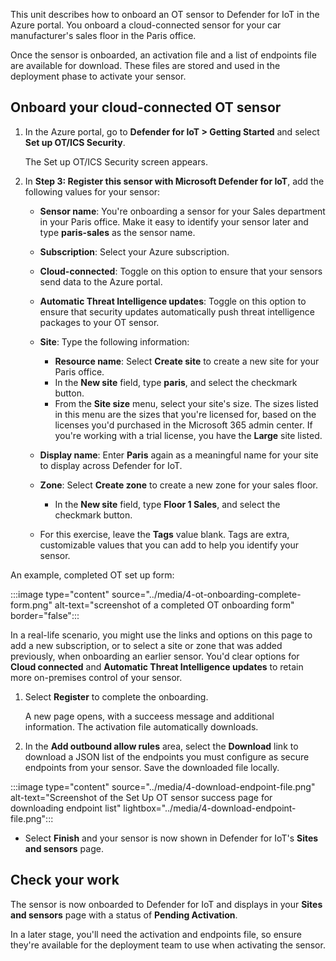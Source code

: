 This unit describes how to onboard an OT sensor to Defender for IoT in the Azure portal. You onboard a cloud-connected sensor for your car manufacturer's sales floor in the Paris office.

Once the sensor is onboarded, an activation file and a list of endpoints file are available for download. These files are stored and used in the deployment phase to activate your sensor.

## Onboard your cloud-connected OT sensor

1. In the Azure portal, go to **Defender for IoT > Getting Started** and select **Set up OT/ICS Security**.

    The Set up OT/ICS Security screen appears.

1. In **Step 3: Register this sensor with Microsoft Defender for IoT**, add the following values for your sensor:

    - **Sensor name**: You're onboarding a sensor for your Sales department in your Paris office. Make it easy to identify your sensor later and type **paris-sales** as the sensor name.

    - **Subscription**: Select your Azure subscription.

    - **Cloud-connected**: Toggle on this option to ensure that your sensors send data to the Azure portal.

    - **Automatic Threat Intelligence updates**: Toggle on this option to ensure that security updates automatically push threat intelligence packages to your OT sensor.

    - **Site**: Type the following information:
        - **Resource name**: Select **Create site** to create a new site for your Paris office.
        - In the **New site** field, type **paris**, and select the checkmark button.
        - From the **Site size** menu, select your site's size. The sizes listed in this menu are the sizes that you're licensed for, based on the licenses you'd purchased in the Microsoft 365 admin center. If you're working with a trial license, you have the **Large** site listed.

    - **Display name**: Enter **Paris** again as a meaningful name for your site to display across Defender for IoT.

    - **Zone**: Select **Create zone** to create a new zone for your sales floor.
        - In the **New site** field, type **Floor 1 Sales**, and select the checkmark button.
    - For this exercise, leave the **Tags** value blank. Tags are extra, customizable values that you can add to help you identify your sensor.

An example, completed OT set up form:

:::image type="content" source="../media/4-ot-onboarding-complete-form.png" alt-text="screenshot of a completed OT onboarding form" border="false":::

In a real-life scenario, you might use the links and options on this page to add a new subscription, or to select a site or zone that was added previously, when onboarding an earlier sensor. You'd clear options for **Cloud connected** and **Automatic Threat Intelligence updates** to retain more on-premises control of your sensor.

1. Select **Register** to complete the onboarding.

    A new page opens, with a succeess message and additional information. The activation file automatically downloads.

1. In the **Add outbound allow rules** area, select the **Download** link to download a JSON list of the endpoints you must configure as secure endpoints from your sensor. Save the downloaded file locally.

:::image type="content" source="../media/4-download-endpoint-file.png" alt-text="Screenshot of the Set Up OT sensor success page for downloading endpoint list" lightbox="../media/4-download-endpoint-file.png":::

- Select **Finish** and your sensor is now shown in Defender for IoT's **Sites and sensors** page.

## Check your work

The sensor is now onboarded to Defender for IoT and displays in your **Sites and sensors** page with a status of **Pending Activation**.

In a later stage, you'll need the activation and endpoints file, so ensure they're available for the deployment team to use when activating the sensor.
